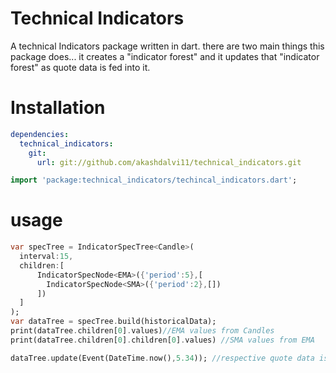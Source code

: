 
# Technical Indicators

A technical Indicators package written in dart.
there are two main things this package does... it creates a "indicator forest" and it updates
that "indicator forest" as quote data is fed into it.





# Installation

``` yaml
dependencies:
  technical_indicators:
    git:
      url: git://github.com/akashdalvi11/technical_indicators.git
```

``` dart
import 'package:technical_indicators/techincal_indicators.dart';
```

# usage
``` dart
var specTree = IndicatorSpecTree<Candle>(
  interval:15,
  children:[
      IndicatorSpecNode<EMA>({'period':5},[
        IndicatorSpecNode<SMA>({'period':2},[])
      ])
  ]
);
var dataTree = specTree.build(historicalData);
print(dataTree.children[0].values)//EMA values from Candles
print(dataTree.children[0].children[0].values) //SMA values from EMA

dataTree.update(Event(DateTime.now(),5.34)); //respective quote data is fed
```
